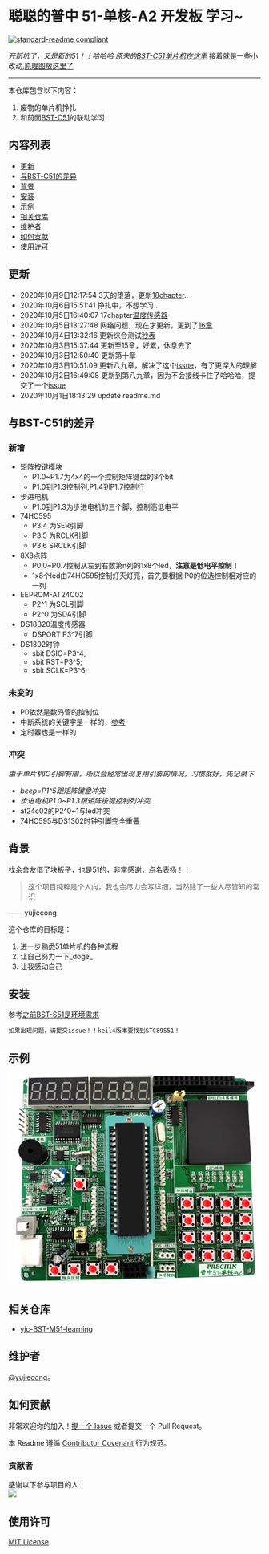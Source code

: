 # 聪聪的普中 51-单核-A2 开发板 学习~

[![standard-readme compliant](https://img.shields.io/badge/readme%20style-standard-brightgreen.svg?style=flat-square)](https://github.com/yujiecong/yjc-c51-A2-learning)

_开新坑了，又是新的51！！哈哈哈  原来的[BST-C51单片机在这里](https://github.com/yujiecong/yjc-BST-M51-learning)_
接着就是一些小改动,[原理图放这里了](A2开发板原理图.pdf)
***
本仓库包含以下内容：

1. 废物的单片机挣扎
2. 和前面[BST-C51](https://github.com/yujiecong/yjc-BST-M51-learning)的联动学习

## 内容列表
- [更新](#更新)
- [与BST-C51的差异](#与BST-C51的差异)
- [背景](#背景)
- [安装](#安装)
- [示例](#示例)
- [相关仓库](#相关仓库)
- [维护者](#维护者)
- [如何贡献](#如何贡献)
- [使用许可](#使用许可)
## 更新
- 2020年10月9日12:17:54 3天的堕落，更新[18chapter](https://github.com/yujiecong/yjc-c51-A2-learning/tree/master/contents/%E5%AE%9E%E9%AA%8C18%EF%BC%9ADS1302%E6%97%B6%E9%92%9F)..
- 2020年10月6日15:51:41 挣扎中，不想学习..
- 2020年10月5日16:40:07 17chapter[温度传感器](https://github.com/yujiecong/yjc-c51-A2-learning/tree/master/contents/%E5%AE%9E%E9%AA%8C17%EF%BC%9ADS18B20%E6%B8%A9%E5%BA%A6%E4%BC%A0%E6%84%9F%E5%99%A8)
- 2020年10月5日13:27:48 网络问题，现在才更新，更到了[16章](https://github.com/yujiecong/yjc-c51-A2-learning/tree/master/contents/%E5%AE%9E%E9%AA%8C16%EF%BC%9AEEPROM-IIC)
- 2020年10月4日13:32:16 更新综合测试[秒表](https://github.com/yujiecong/yjc-c51-A2-learning/tree/master/contents/%E5%AE%9E%E9%AA%8C1~15%E7%BB%BC%E5%90%88%E5%AE%9E%E9%AA%8C:%E7%A7%92%E8%A1%A8)
- 2020年10月3日15:37:44 更新至15章，好累，休息去了
- 2020年10月3日12:50:40 更新第十章
- 2020年10月3日10:51:09 更新八九章，解决了这个[issue](https://github.com/yujiecong/yjc-c51-A2-learning/issues)，有了更深入的理解
- 2020年10月2日16:49:08 更新到第八九章，因为不会接线卡住了哈哈哈，提交了一个[issue](https://github.com/yujiecong/yjc-c51-A2-learning/issues)
- 2020年10月1日18:13:29 update readme.md
## 与BST-C51的差异
### 新增
- 矩阵按键模块
  - P1.0~P1.7为4x4的一个控制矩阵键盘的8个bit
  - P1.0到P1.3控制列,P1.4到P1.7控制行
- 步进电机
  - P1.0到P1.3为步进电机的三个脚，控制高低电平
- 74HC595
  - P3.4 为SER引脚
  - P3.5 为RCLK引脚
  - P3.6 SRCLK引脚
- 8X8点阵
  - P0.0~P0.7控制从左到右数第n列的1x8个led，__注意是低电平控制！__
  - 1x8个led由74HC595控制灯灭灯亮，首先要根据 P0的位选控制相对应的一列
- EEPROM-AT24C02
  - P2^1 为SCL引脚
  - P2^0 为SDA引脚
- DS18B20温度传感器
  - DSPORT P3^7引脚
- DS1302时钟
  - sbit DSIO=P3^4;
  - sbit RST=P3^5;
  - sbit SCLK=P3^6;
  
### 未变的
- P0依然是数码管的控制位
- 中断系统的关键字是一样的，[参考](https://github.com/yujiecong/yjc-BST-M51-learning/tree/master/contents/project9%20%E5%8D%95%E7%89%87%E6%9C%BA%E4%B8%AD%E6%96%AD%E7%B3%BB%E7%BB%9F)
- 定时器也是一样的

### 冲突
_由于单片机IO引脚有限，所以会经常出现复用引脚的情况，习惯就好，先记录下_
- _beep=P1^5跟矩阵键盘冲突_
- _步进电机P1.0~P1.3跟矩阵按键控制列冲突_
- at24c02的P2^0~1与led冲突
- 74HC595与DS1302时钟引脚完全重叠
## 背景

找余舍友借了块板子，也是51的，非常感谢，点名表扬！！

> 这个项目纯粹是个人向，我也会尽力会写详细，当然除了一些人尽皆知的常识  

—— yujiecong

这个仓库的目标是：

1. 进一步熟悉51单片机的各种流程
2. 让自己努力一下_doge_
3. 让我感动自己

## 安装

参考[之前BST-S51是环境需求](https://github.com/yujiecong/yjc-BST-M51-learning)

```sh
如果出现问题，请提交issue！！keil4版本要找到STC89S51！
```


## 示例
![img](img/a2.png)

## 相关仓库

- [yjc-BST-M51-learning](https://github.com/yujiecong/yjc-BST-M51-learning)

## 维护者

[@yujiecong](https://github.com/yujiecong)。

## 如何贡献

非常欢迎你的加入！[提一个 Issue](https://github.com/yujiecong/yjc-c51-A2-learning/issues/new) 或者提交一个 Pull Request。


本 Readme 遵循 [Contributor Covenant](http://contributor-covenant.org/version/1/3/0/) 行为规范。

### 贡献者

感谢以下参与项目的人：  
<a href="graphs/contributors"><img src="https://avatars2.githubusercontent.com/u/44287052?s=60&amp;v=4" /></a>


## 使用许可
[MIT License](https://github.com/yujiecong/yjc-c51-A2-learning/blob/master/LICENSE)
